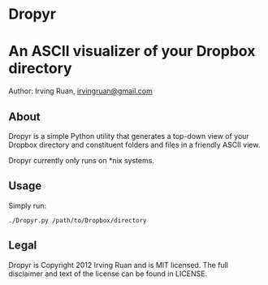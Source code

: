 Dropyr
=========================================

An ASCII visualizer of your Dropbox directory
=========================================

Author: Irving Ruan, [irvingruan@gmail.com](mailto:irvingruan@gmail.com)

About
-----

Dropyr is a simple Python utility that generates a top-down view of your Dropbox directory and constituent folders and files in a friendly ASCII view.

Dropyr currently only runs on *nix systems.

Usage
-----

Simply run:

`./Dropyr.py /path/to/Dropbox/directory`

Legal
-----

Dropyr is Copyright 2012 Irving Ruan and is MIT licensed. The full disclaimer and text of the license can be found in LICENSE.
